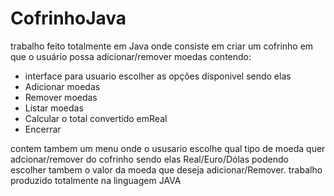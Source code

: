 # CofrinhoJava
trabalho feito totalmente em Java onde consiste em criar um cofrinho em que o usuário possa adicionar/remover moedas contendo:

- interface para usuario escolher as opções disponivel sendo elas
- Adicionar moedas
- Remover moedas
- Listar moedas
- Calcular o total convertido emReal
- Encerrar

contem tambem um menu onde o ususario escolhe qual tipo de moeda quer adcionar/remover do cofrinho sendo elas Real/Euro/Dólas podendo escolher tambem o valor da moeda que deseja adicionar/Remover.
trabalho produzido totalmente na linguagem JAVA

